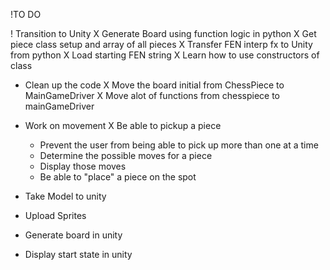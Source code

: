 !TO DO

! Transition to Unity
X Generate Board using function logic in python
X Get piece class setup and array of all pieces
X Transfer FEN interp fx to Unity from python
X Load starting FEN string
X Learn how to use constructors of class
- Clean up the code
  X Move the board initial from ChessPiece to MainGameDriver
  X Move alot of functions from chesspiece to mainGameDriver
- Work on movement
  X Be able to pickup a piece
    - Prevent the user from being able to pick up more than one at a time
  - Determine the possible moves for a piece
  - Display those moves
  - Be able to "place" a piece on the spot

- Take Model to unity
- Upload Sprites
- Generate board in unity
- Display start state in unity